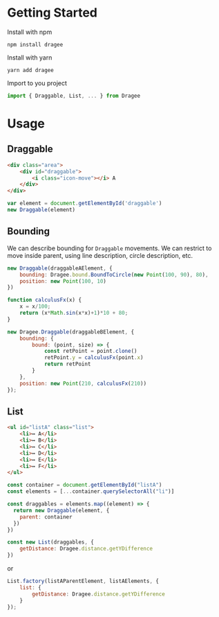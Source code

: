 # Getting Started

Install with npm

```
npm install dragee
```

Install with yarn
```
yarn add dragee
```

Import to you project
```javascript
import { Draggable, List, ... } from Dragee
```

# Usage

## Draggable
```html
<div class="area">
    <div id="draggable">
        <i class="icon-move"></i> A
    </div>
</div>
```

```javascript
var element = document.getElementById('draggable')
new Draggable(element)
```

## Bounding

We can describe bounding for `Draggable` movements. We can restrict to move inside parent, using line description, circle description, etc.

```javascript
new Draggable(draggableAElement, {
    bounding: Dragee.bound.BoundToCircle(new Point(100, 90), 80),
    position: new Point(100, 10)
})

function calculusFx(x) {
    x = x/100;
    return (x*Math.sin(x*x)+1)*10 + 80;
}

new Dragee.Draggable(draggableBElement, {
    bounding: {
        bound: (point, size) => {
            const retPoint = point.clone()
            retPoint.y = calculusFx(point.x)
            return retPoint
        }
    },
    position: new Point(210, calculusFx(210))
});
```

## List
```html
<ul id="listA" class="list">
    <li>↔ A</li>
    <li>↔ B</li>
    <li>↔ C</li>
    <li>↔ D</li>
    <li>↔ E</li>
    <li>↔ F</li>
</ul>
```

```javascript
const container = document.getElementById("listA")
const elements = [...container.querySelectorAll("li")]

const draggables = elements.map((element) => {
  return new Draggable(element, {
    parent: container
  })
})

const new List(draggables, {
    getDistance: Dragee.distance.getYDifference
})
````

or

```javascript
List.factory(listAParentElement, listAElements, {
    list: {
        getDistance: Dragee.distance.getYDifference
    }
});
```
